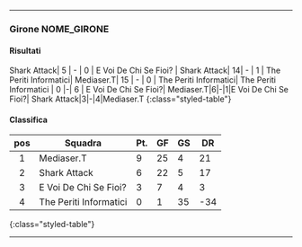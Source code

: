 ----
<h3>Girone NOME_GIRONE</h3>

<h4>Risultati</h4>

Shark Attack| 5 | - | 0 | E Voi De Chi Se Fioi? |
Shark Attack| 14| - | 1 | The Periti Informatici|
Mediaser.T| 15 | - | 0 | The Periti Informatici|
The Periti Informatici | 0 |-| 6 | E Voi De Chi Se Fioi?|
Mediaser.T|6|-|1|E Voi De Chi Se Fioi?|
Shark Attack|3|-|4|Mediaser.T
{:class="styled-table"}

<h4>Classifica</h4>

|**pos**|**Squadra**|**Pt.**|**GF**|**GS**|**DR**| 
|:-----:|-----------|-------|------|------|------|
1|  Mediaser.T |   9 |  25 | 4 | 21 |
2|  Shark Attack |   6 |  22 | 5 | 17 |
3|  E Voi De Chi Se Fioi? |   3 |  7 | 4 | 3 |
4|  The Periti Informatici |   0 |  1 | 35 | -34 |
{:class="styled-table"}

----